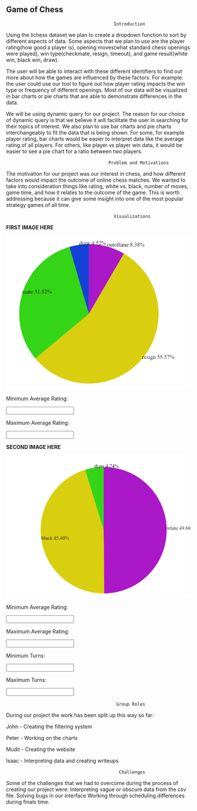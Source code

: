 ## Game of Chess  


                                             Introduction

Using the lichess dataset we plan to create a dropdown function to sort by different aspects of data. Some aspects that we plan to use are the player rating(how good a player is), opening moves(what standard chess openings were played), win type(checkmate, resign, timeout), and game result(white win, black win, draw). 

The user will be able to interact with these different identifiers to find out more about how the games are influenced by these factors. For example: the user could use our tool to figure out how player rating impacts the win type or frequency of different openings. Most of our data will be visualized in bar charts or pie charts that are able to demonstrate differences in the data. 

We will be using dynamic query for our project. The reason for our choice of dynamic query is that we believe it will facilitate the user in searching for their topics of interest. We also plan to use bar charts and pie charts interchangeably to fit the data that is being shown. For some, for example player rating, bar charts would be easier to interpret data like the average rating of all players. For others, like player vs player win data, it would be easier to see a pie chart for a ratio between two players.



                                           Problem and Motivations

The motivation for our project was our interest in chess, and how different factors would impact the outcome of online chess matches. We wanted to take into consideration things like rating, white vs. black, number of moves, game time, and how it relates to the outcome of the game. This is worth addressing because it can give some insight into one of the most popular strategy games of all time.





                                             Visualizations
                                             
**FIRST IMAGE HERE**

![Graph 1](https://github.com/MuditMJJoshi/CS639.github.io/blob/e7bc21d8a3d7ae95bb606bb72b50114c02c1098c/assets/1.png)

Minimum Average Rating:

<input type="text" id="minRating1" name="minRating1"/>

Maximum Average Rating:

<input type="text" id="maxRating1" name="maxRating1"/>


**SECOND IMAGE HERE**

![Graph 2](https://github.com/MuditMJJoshi/CS639.github.io/blob/e7bc21d8a3d7ae95bb606bb72b50114c02c1098c/assets/2.png)

Minimum Average Rating:

<input type="text" id="minRating2" name="minRating2"/>

Maximum Average Rating:

<input type="text" id="maxRating2" name="maxRating2"/>

Minimum Turns:

<input type="text" id="minTurns" name="minTurns"/>

Maximum Turns:

<input type="text" id="maxTurns" name="maxTurns"/>






                                              Group Roles
                                                                  
During our project the work has been split up this way so far:

John - Creating the filtering system

Peter - Working on the charts

Mudit - Creating the website

Isaac - Interpreting data and creating writeups

                                                                  
                                               Challenges
                                               
Some of the challenges that we had to overcome during the process of creating our project were:
Interpreting vague or obscure data from the csv file.
Solving bugs in our interface
Working through scheduling differences during finals time.
                                                                  
                                                                  
                                                                  
                                                                  
                                                                  
